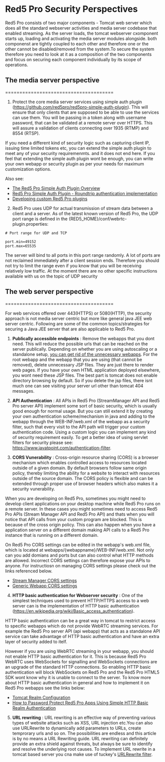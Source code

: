# Red5 Pro Security Perspectives



Red5 Pro consists of two major components - Tomcat web server which does all the standard webserver activities and media server codebase that enabled streaming. As the server loads, the tomcat webserver cxomponent starts up, loading and activating the media server modules alongside. both componenst are tightly coupled to each other and therefore one or the other cannot be disabled/removed from the system.To secure the system therefore you need to look at it as a composition of the two components and focus on securing each component individually by its scope of operations. 


## The media server perspective
======================================


1. Protect the core media server services using simple auth plugin (https://github.com/red5pro/red5pro-simple-auth-plugin). This will ensure that only clients that are supposed to be able to use the services can use them. You will be passing in a token along with username password, that can be validated at a remote server over HTTPS. This will assure a validation of clients connecting over 1935 (RTMP) and 8554 (RTSP). 

If you need a different kind of security logic such as capturing client IP, issuing time limited tokens etc, you can extend the simple auth plugin to meet any of your security requiremenmts. and it does not end here. If you feel that extending the simple auth plugin wont be enough, you can write your own webapp or security plugin as per your needs for maximum customization options.

Also see: 

* [The Red5 Pro Simple Auth Plugin Overview](https://www.red5pro.com/docs/plugins/authplugin/overview/ )
* [Red5 Pro Simple Auth Plugin - Roundtrip authentication implementation](https://www.red5pro.com/docs/plugins/round-trip-auth/enabling-security/)
* [Developing custom Red5 Pro plugins](https://www.red5pro.com/docs/server/serverside-guides/server-plugin-development/)


2. Red5 Pro uses UDP for actual transmission of stream data between a client and a server. As of the latest known version of Red5 Pro, the UDP port range is defined in the {RED5_HOME}/conf/webrtc-plugin.properties:

```
# Port range for UDP and TCP

port.min=49152
port.max=65535
```

The server will bind to all ports in this port range randomly. A lot of ports are not reclaimed immediately after a client session ends. Therefore you should not try to limit the range even if you know that you will be receiving relatively low traffic. At the moment there are no other specific instructions available with us on the topic of UDP security



## The web server perspective
======================================


For web services offered over 443(HTTPS) or 5080(HTTP), the security approach is not media server centric but more like general java JEE web server centric. Following are some of the common topics/strategies for securing a Java JEE server that are also applicable to Red5 Pro.


1. **Publically accessible endpoints** : Remove the webapps that you dont need. This will reduce the possible urls that can be reached on the server publically. Depending on whether you are using autoscaling or a standalone setup, [you can get rid of the unnecessary webapps](https://www.red5pro.com/docs/server/installation/optimizing/#removing-unnecessary-plugins-and-webapps). For the root webapp and the webapp that you are using (that cannot be removed), delete unnecessary JSP files. They are just there to render web pages. If you have your own HTML application deployed elsewhere, you wont need these JSP files. The best part is tomcat does not enable directory browsing by default. So if you delete the jsp files, there isnt much one can see visiting your server url other than tomcat 404 messages.


2. **API Authentication** : All APIs in Red5 Pro (StreamManager API and Red5 Pro server API) implement some sort of basic security, which is usually good enough for normal usage. But you can still extend it by creating your own authentication scheme/mechanism in java and adding to the webapp through the WEB-INF/web.xml of the webapp as a security filter, such that every visit to the API path will trigger your custom authentication code.  Using a custom logic you can implement any kind of security requirement easily. To get a better idea of using servlet filters for security please see: https://www.javatpoint.com/authentication-filter.


3. **CORS Vunerability** : Cross-origin resource sharing (CORS) is a browser mechanism which enables controlled access to resources located outside of a given domain. By default browsers follow same origin policy, thereby  limiting the ability for a website to interact with resources outside of the source domain. The CORS policy is flexible and can be extended through proper use of browser headers which also makes it a security vunerability. 

When you are developing on Red5 Pro, sometimes you might need to develop client applications on your desktop machine while Red5 Pro runs on a remote server. In these cases you might sometimes need to access Red5 Pro APIs (Stream Manager API and Red5 Pro API) and thats when you will notice that API calls from your custom program are blocked. This is because of the cross origin policy. This can also happen when you have a application server on a different domain making API calls to a Red5 Pro instance that is running on a different domain.

On Red5 Pro CORS settings can be edited in the webapp's web.xml file, which is located at webapps/{webappname}/WEB-INF/web.xml. Not only can you add domians and ports but can also control what HTTP methods are allowed. Incorrect CORS settings can therefore expose your APIs to anyone. For instructiosn on managing CORS settings please check out the links referenced below.

* [Stream Manager CORS settings](https://www.red5pro.com/docs/autoscale/stream-manager-cors/solution/)
* [Generic Webapp CORS settings](https://red5pro.zendesk.com/hc/en-us/articles/115000260768-Enabling-Cross-Origin-Resource-Sharing-CORS)


4. **HTTP basic authentication for Webserver security** : One of the simplest techniques used to prevent HTTP/HTTPS access to a web server can is the implementation of HTTP basic authentication (https://en.wikipedia.org/wiki/Basic_access_authentication).

HTTP basic authentication can be a great way in tomcat to restrict access to specific webapps which do not provide WebRTC streaming services. For example the Red5 Pro server API (api webapp) that acts as a standalone API service can take advantage of HTTP basic authentication and have an extra layer of security added to itelf.

However if you are using WebRTC streaming in your webapp, you should not enable HTTP basic authentication for it. This is because Red5 Pro  WebRTC uses WebSockets for signalling and WebSockets connections are an upgrade of the standard HTTP connections. So enabling HTTP basic authentication will block WebSockets on Red5 Pro and the Red5 Pro HTML5 SDK wont know why it is unable to connect to the server. To know more about HTTP basic authentication in general and how to implement it on Red5 Pro webapps see the links below:


* [Tomcat Realm Configuration](https://tomcat.apache.org/tomcat-7.0-doc/realm-howto.html)
* [How to Password Protect Red5 Pro Apps Using Simple HTTP Basic Realm Authentication](https://red5pro.zendesk.com/hc/en-us/articles/217073838-How-to-Password-Protect-Red5-Pro-Apps-Using-Simple-HTTP-Basic-Realm-Authentication.)


5. **URL rewriting** : URL rewriting is an effective way of preventing various types of website attacks such as XSS, URL injection etc.You can also use URLRewrite to dynamically add parameters to URLs, create temprorary urls and so on. The possibilities are endless and this article is by no means a URL Rewriting guide. URL rewriting can definitely provide an extra shield against threats, but always be sure to identify and resolve the underlying root causes. To implement URL rewrite in a tomcat based server you cna make use of tuckey's [URLRewrite filter](https://tuckey.org/urlrewrite/).
